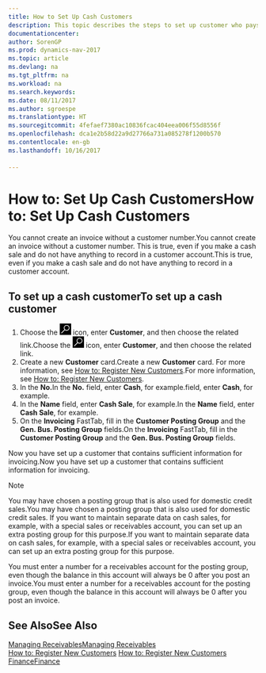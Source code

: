 ```yaml
---
title: How to Set Up Cash Customers
description: This topic describes the steps to set up customer who pays in cash.
documentationcenter: 
author: SorenGP
ms.prod: dynamics-nav-2017
ms.topic: article
ms.devlang: na
ms.tgt_pltfrm: na
ms.workload: na
ms.search.keywords: 
ms.date: 08/11/2017
ms.author: sgroespe
ms.translationtype: HT
ms.sourcegitcommit: 4fefaef7380ac10836fcac404eea006f55d8556f
ms.openlocfilehash: dca1e2b58d22a9d27766a731a085278f1200b570
ms.contentlocale: en-gb
ms.lasthandoff: 10/16/2017

---
```

# <a name="how-to-set-up-cash-customers"></a><span data-ttu-id="291cf-103">How to: Set Up Cash Customers</span><span class="sxs-lookup"><span data-stu-id="291cf-103">How to: Set Up Cash Customers</span></span>
<span data-ttu-id="291cf-104">You cannot create an invoice without a customer number.</span><span class="sxs-lookup"><span data-stu-id="291cf-104">You cannot create an invoice without a customer number.</span></span> <span data-ttu-id="291cf-105">This is true, even if you make a cash sale and do not have anything to record in a customer account.</span><span class="sxs-lookup"><span data-stu-id="291cf-105">This is true, even if you make a cash sale and do not have anything to record in a customer account.</span></span>  

## <a name="to-set-up-a-cash-customer"></a><span data-ttu-id="291cf-106">To set up a cash customer</span><span class="sxs-lookup"><span data-stu-id="291cf-106">To set up a cash customer</span></span>  
1.  <span data-ttu-id="291cf-107">Choose the ![Search for Page or Report](media/ui-search/search_small.png "Search for Page or Report icon") icon, enter **Customer**, and then choose the related link.</span><span class="sxs-lookup"><span data-stu-id="291cf-107">Choose the ![Search for Page or Report](media/ui-search/search_small.png "Search for Page or Report icon") icon, enter **Customer**, and then choose the related link.</span></span>  
2.  <span data-ttu-id="291cf-108">Create a new **Customer** card.</span><span class="sxs-lookup"><span data-stu-id="291cf-108">Create a new **Customer** card.</span></span> <span data-ttu-id="291cf-109">For more information, see [How to: Register New Customers](sales-how-register-new-customers.md).</span><span class="sxs-lookup"><span data-stu-id="291cf-109">For more information, see [How to: Register New Customers](sales-how-register-new-customers.md).</span></span>
3.  <span data-ttu-id="291cf-110">In the **No.**</span><span class="sxs-lookup"><span data-stu-id="291cf-110">In the **No.**</span></span> <span data-ttu-id="291cf-111">field, enter **Cash**, for example.</span><span class="sxs-lookup"><span data-stu-id="291cf-111">field, enter **Cash**, for example.</span></span>  
4.  <span data-ttu-id="291cf-112">In the **Name** field, enter **Cash Sale**, for example.</span><span class="sxs-lookup"><span data-stu-id="291cf-112">In the **Name** field, enter **Cash Sale**, for example.</span></span>  
5.  <span data-ttu-id="291cf-113">On the **Invoicing** FastTab, fill in the **Customer Posting Group** and the **Gen. Bus. Posting Group** fields.</span><span class="sxs-lookup"><span data-stu-id="291cf-113">On the **Invoicing** FastTab, fill in the **Customer Posting Group** and the **Gen. Bus. Posting Group** fields.</span></span>  

 <span data-ttu-id="291cf-114">Now you have set up a customer that contains sufficient information for invoicing.</span><span class="sxs-lookup"><span data-stu-id="291cf-114">Now you have set up a customer that contains sufficient information for invoicing.</span></span>  

> [!NOTE]  
>  <span data-ttu-id="291cf-115">You may have chosen a posting group that is also used for domestic credit sales.</span><span class="sxs-lookup"><span data-stu-id="291cf-115">You may have chosen a posting group that is also used for domestic credit sales.</span></span> <span data-ttu-id="291cf-116">If you want to maintain separate data on cash sales, for example, with a special sales or receivables account, you can set up an extra posting group for this purpose.</span><span class="sxs-lookup"><span data-stu-id="291cf-116">If you want to maintain separate data on cash sales, for example, with a special sales or receivables account, you can set up an extra posting group for this purpose.</span></span>  
>   
>  <span data-ttu-id="291cf-117">You must enter a number for a receivables account for the posting group, even though the balance in this account will always be 0 after you post an invoice.</span><span class="sxs-lookup"><span data-stu-id="291cf-117">You must enter a number for a receivables account for the posting group, even though the balance in this account will always be 0 after you post an invoice.</span></span>  

## <a name="see-also"></a><span data-ttu-id="291cf-118">See Also</span><span class="sxs-lookup"><span data-stu-id="291cf-118">See Also</span></span>
[<span data-ttu-id="291cf-119">Managing Receivables</span><span class="sxs-lookup"><span data-stu-id="291cf-119">Managing Receivables</span></span>](receivables-manage-receivables.md)  
<span data-ttu-id="291cf-120">[How to: Register New Customers](sales-how-register-new-customers.md)  </span><span class="sxs-lookup"><span data-stu-id="291cf-120">[How to: Register New Customers](sales-how-register-new-customers.md)  </span></span>  
[<span data-ttu-id="291cf-121">Finance</span><span class="sxs-lookup"><span data-stu-id="291cf-121">Finance</span></span>](finance.md)  


